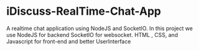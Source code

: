 # iDiscuss-RealTime-Chat-App
 A realtime chat application using NodeJS and SocketIO.
 In this project we use NodeJS for backend SocketIO for websocket.
 HTML , CSS, and Javascript for front-end and better UserInterface
